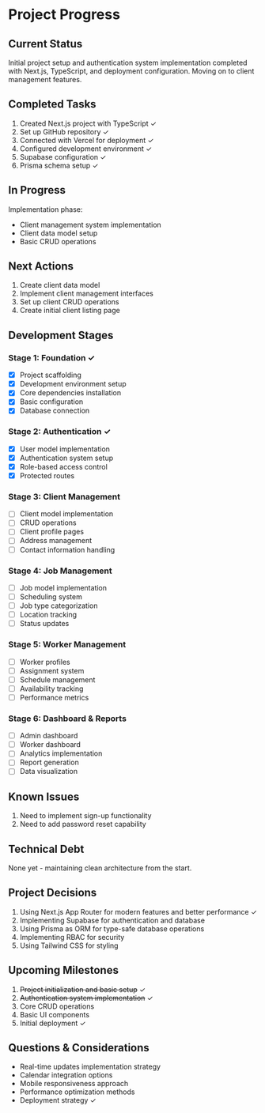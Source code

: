 # Project Progress

## Current Status
Initial project setup and authentication system implementation completed with Next.js, TypeScript, and deployment configuration. Moving on to client management features.

## Completed Tasks
1. Created Next.js project with TypeScript ✓
2. Set up GitHub repository ✓
3. Connected with Vercel for deployment ✓
4. Configured development environment ✓
5. Supabase configuration ✓
6. Prisma schema setup ✓

## In Progress
Implementation phase:
- Client management system implementation
- Client data model setup
- Basic CRUD operations

## Next Actions
1. Create client data model
2. Implement client management interfaces
3. Set up client CRUD operations
4. Create initial client listing page

## Development Stages

### Stage 1: Foundation ✓
- [x] Project scaffolding
- [x] Development environment setup
- [x] Core dependencies installation
- [x] Basic configuration
- [x] Database connection

### Stage 2: Authentication ✓
- [x] User model implementation
- [x] Authentication system setup
- [x] Role-based access control
- [x] Protected routes

### Stage 3: Client Management
- [ ] Client model implementation
- [ ] CRUD operations
- [ ] Client profile pages
- [ ] Address management
- [ ] Contact information handling

### Stage 4: Job Management
- [ ] Job model implementation
- [ ] Scheduling system
- [ ] Job type categorization
- [ ] Location tracking
- [ ] Status updates

### Stage 5: Worker Management
- [ ] Worker profiles
- [ ] Assignment system
- [ ] Schedule management
- [ ] Availability tracking
- [ ] Performance metrics

### Stage 6: Dashboard & Reports
- [ ] Admin dashboard
- [ ] Worker dashboard
- [ ] Analytics implementation
- [ ] Report generation
- [ ] Data visualization

## Known Issues
1. Need to implement sign-up functionality
2. Need to add password reset capability

## Technical Debt
None yet - maintaining clean architecture from the start.

## Project Decisions
1. Using Next.js App Router for modern features and better performance ✓
2. Implementing Supabase for authentication and database
3. Using Prisma as ORM for type-safe database operations
4. Implementing RBAC for security
5. Using Tailwind CSS for styling

## Upcoming Milestones
1. ~~Project initialization and basic setup~~ ✓
2. ~~Authentication system implementation~~ ✓
3. Core CRUD operations
4. Basic UI components
5. Initial deployment ✓

## Questions & Considerations
- Real-time updates implementation strategy
- Calendar integration options
- Mobile responsiveness approach
- Performance optimization methods
- Deployment strategy ✓
